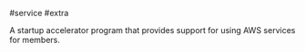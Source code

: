 #service #extra 

A startup accelerator program that provides support for using AWS services for members.